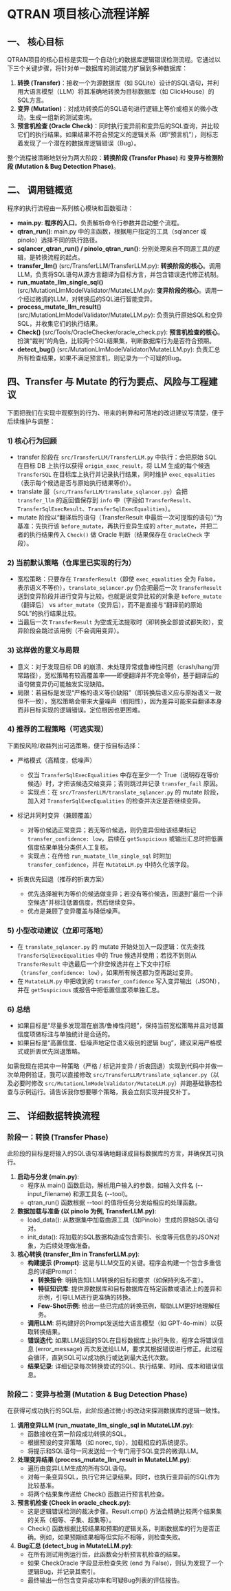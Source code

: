 # **QTRAN 项目核心流程详解**

## **一、 核心目标**

QTRAN项目的核心目标是实现一个自动化的数据库逻辑错误检测流程。它通过以下三个关键步骤，将针对单一数据库的测试能力扩展到多种数据库：

1. **转换 (Transfer)**：接收一个为源数据库（如 SQLite）设计的SQL语句，并利用大语言模型（LLM）将其准确地转换为目标数据库（如 ClickHouse）的SQL方言。  
2. **变异 (Mutation)**：对成功转换后的SQL语句进行逻辑上等价或相关的微小改动，生成一组新的测试查询。  
3. **预言机检查 (Oracle Check)**：同时执行变异前和变异后的SQL查询，并比较它们的执行结果。如果结果不符合预定义的逻辑关系（即“预言机”），则标志着发现了一个潜在的数据库逻辑错误（Bug）。

整个流程被清晰地划分为两大阶段：**转换阶段 (Transfer Phase)** 和 **变异与检测阶段 (Mutation & Bug Detection Phase)**。

## **二、 调用链概览**

程序的执行流程由一系列核心模块和函数驱动：

* **main.py**: **程序的入口**。负责解析命令行参数并启动整个流程。  
* **qtran\_run()**: main.py 中的主函数，根据用户指定的工具（sqlancer 或 pinolo）选择不同的执行路径。  
* **sqlancer\_qtran\_run() / pinolo\_qtran\_run()**: 分别处理来自不同源工具的逻辑，是转换流程的起点。  
* **transfer\_llm()** (src/TransferLLM/TransferLLM.py): **转换阶段的核心**。调用LLM，负责将SQL语句从源方言翻译为目标方言，并包含错误迭代修正机制。  
* **run\_muatate\_llm\_single\_sql()** (src/MutationLlmModelValidator/MutateLLM.py): **变异阶段的核心**。调用一个经过微调的LLM，对转换后的SQL进行智能变异。  
* **process\_mutate\_llm\_result()** (src/MutationLlmModelValidator/MutateLLM.py): 负责执行原始SQL和变异SQL，并收集它们的执行结果。  
* **Check()** (src/Tools/OracleChecker/oracle\_check.py): **预言机检查的核心**。扮演“裁判”的角色，比较两个SQL结果集，判断数据库行为是否符合预期。  
* **detect\_bug()** (src/MutationLlmModelValidator/MutateLLM.py): 负责汇总所有检查结果，如果不满足预言机，则记录为一个可疑的Bug。

## **四、Transfer 与 Mutate 的行为要点、风险与工程建议**

下面把我们在实现中观察到的行为、带来的利弊和可落地的改进建议写清楚，便于后续维护与调整：

### 1) 核心行为回顾
- transfer 阶段在 `src/TransferLLM/TransferLLM.py` 中执行：会把原始 SQL 在目标 DB 上执行以获得 `origin_exec_result`，将 LLM 生成的每个候选 `TransferSQL` 在目标库上执行并记录执行结果，同时维护 `exec_equalities`（表示每个候选是否与原始执行结果等价）。
- translate 层（`src/TransferLLM/translate_sqlancer.py`）会把 `transfer_llm` 的返回值保存到 `info` 中（字段如 `TransferResult`、`TransferSqlExecResult`、`TransferSqlExecEqualities`）。
- mutate 阶段以“翻译后的语句（TransferResult 中最后一次可提取的语句）”为基准：先执行该 `before_mutate`，再执行变异生成的 `after_mutate`，并把二者的执行结果传入 `Check()` 做 Oracle 判断（结果保存在 `OracleCheck` 字段）。

### 2) 当前默认策略（仓库里已实现的行为）
- 宽松策略：只要存在 `TransferResult`（即使 `exec_equalities` 全为 False，表示语义不等价），`translate_sqlancer.py` 仍会把最后一次 `TransferResult` 送到变异阶段并进行变异与比较。也就是说变异比较的对象是 `before_mutate`（翻译后） vs `after_mutate`（变异后），而不是直接与“翻译前的原始 SQL”的执行结果比较。
- 当最后一次 `TransferResult` 为空或无法提取时（即转换全部尝试都失败），变异阶段会跳过该用例（不会调用变异）。

### 3) 这样做的意义与局限
- 意义：对于发现目标 DB 的崩溃、未处理异常或鲁棒性问题（crash/hang/异常路径），宽松策略有较高覆盖率——即便翻译并不完全等价，基于翻译后的语句做变异仍可能触发实现缺陷。
- 局限：若目标是发现“严格的语义等价缺陷”（即转换后语义应与原始语义一致但不一致），宽松策略会带来大量噪声（假阳性），因为差异可能来自翻译本身而非目标实现的逻辑错误。定位根因也更困难。

### 4) 推荐的工程策略（可选实现）
下面按风险/收益列出可选策略，便于按目标选择：

- 严格模式（高精度，低噪声）
   - 仅当 `TransferSqlExecEqualities` 中存在至少一个 True（说明存在等价候选）时，才把该候选交给变异；否则跳过并记录 `transfer_fail` 原因。
   - 实现点：在 `src/TransferLLM/translate_sqlancer.py` 的 mutate 阶段，加入对 `TransferSqlExecEqualities` 的检查并决定是否继续变异。

- 标记并同时变异（兼顾覆盖）
   - 对等价候选正常变异；若无等价候选，则仍变异但给该结果标记 `transfer_confidence: low`，后续在 `getSuspicious` 或输出汇总时把低置信度结果单独分类供人工复核。
   - 实现点：在传给 `run_muatate_llm_single_sql` 时附加 `transfer_confidence`，并在 `MutateLLM.py` 中持久化该字段。

- 折衷优先回退（推荐的折衷方案）
   - 优先选择被判为等价的候选做变异；若没有等价候选，回退到“最后一个非空候选”并标注低置信度，然后继续变异。
   - 优点是兼顾了变异覆盖与降低噪声。

### 5) 小型改动建议（立即可落地）
- 在 `translate_sqlancer.py` 的 mutate 开始处加入一段逻辑：优先查找 `TransferSqlExecEqualities` 中的 True 候选并使用；若找不到则从 `TransferResult` 中选最后一个非空候选并在上下文中打标（`transfer_confidence: low`），如果所有候选都为空再跳过变异。
- 在 `MutateLLM.py` 中把收到的 `transfer_confidence` 写入变异输出（JSON），并在 `getSuspicious` 或报告中把低置信度项单独汇总。

### 6) 总结
- 如果目标是“尽量多发现潜在崩溃/鲁棒性问题”，保持当前宽松策略并且对低置信度项做标注与单独统计是合适的。
- 如果目标是“高置信度、低噪声地定位语义级别的逻辑 bug”，建议采用严格模式或折衷优先回退策略。

如需我现在把其中一种策略（严格 / 标记并变异 / 折衷回退）实现到代码中并做一次单用例验证，我可以直接修改 `src/TransferLLM/translate_sqlancer.py`（以及必要时修改 `src/MutationLlmModelValidator/MutateLLM.py`）并跑基础静态检查与示例运行。请告诉我你想要哪个策略，我会立刻实现并提交补丁。

## **三、 详细数据转换流程**

### **阶段一：转换 (Transfer Phase)**

此阶段的目标是将输入的SQL语句准确地翻译成目标数据库的方言，并确保其可执行。

1. **启动与分发 (main.py)**:  
   * 程序从 main() 函数启动，解析用户输入的参数，如输入文件名 (--input\_filename) 和源工具名 (--tool)。  
   * qtran\_run() 函数根据 \--tool 的值将任务分发给相应的处理函数。  
2. **数据加载与准备 (以 pinolo 为例, TransferLLM.py)**:  
   * load\_data(): 从数据集中加载由源工具（如Pinolo）生成的原始SQL语句对。  
   * init\_data(): 将加载的SQL数据构造成包含索引、长度等元信息的JSON对象，为后续处理做准备。  
3. **核心转换 (transfer\_llm in TransferLLM.py)**:  
   * **构建提示 (Prompt)**: 这是与LLM交互的关键。程序会构建一个包含多重信息的详细Prompt：  
     * **转换指令**: 明确告知LLM转换的目标和要求（如保持列名不变）。  
     * **特征知识库**: 提供源数据库和目标数据库在特定函数或语法上的差异和示例，引导LLM进行更准确的转换。  
     * **Few-Shot示例**: 给出一些已完成的转换范例，帮助LLM更好地理解任务。  
   * **调用LLM**: 将构建好的Prompt发送给大语言模型（如 GPT-4o-mini）以获取转换结果。  
   * **错误迭代**: 如果LLM返回的SQL在目标数据库上执行失败，程序会将错误信息 (error\_message) 再次发送给LLM，要求其根据错误进行修正。此过程会循环，直到SQL可以成功执行或达到最大迭代次数。  
   * **结果记录**: 详细记录每次转换尝试的SQL、执行结果、时间、成本和错误信息。

### **阶段二：变异与检测 (Mutation & Bug Detection Phase)**

在获得可成功执行的SQL后，此阶段通过微小的改动来探测数据库的逻辑一致性。

1. **调用变异LLM (run\_muatate\_llm\_single\_sql in MutateLLM.py)**:  
   * 函数接收在第一阶段成功转换的SQL。  
   * 根据预设的变异策略（如 norec, tlp），加载相应的系统提示。  
   * 将提示和SQL语句一同发送给一个专门用于SQL变异的微调LLM。  
2. **处理变异结果 (process\_mutate\_llm\_result in MutateLLM.py)**:  
   * 遍历由变异LLM生成的所有SQL语句。  
   * 对每一条变异SQL，执行它并记录结果。同时，也执行变异前的SQL作为比较基准。  
   * 将两个结果集传递给 Check() 函数进行预言机检查。  
3. **预言机检查 (Check in oracle\_check.py)**:  
   * 这是逻辑错误检测的裁决步骤。Result.cmp() 方法会精确比较两个结果集的关系（相等、子集、超集等）。  
   * Check() 函数根据比较结果和预期的逻辑关系，判断数据库的行为是否正确。例如，如果预期结果相等但实际不相等，则检查失败。  
4. **Bug汇总 (detect\_bug in MutateLLM.py)**:  
   * 在所有测试用例运行后，此函数会分析预言机检查的结果。  
   * 如果 CheckOracle 字段显示检查失败 (end 为 False)，则认为发现了一个逻辑Bug，并记录其索引。  
   * 最终输出一份包含变异成功率和可疑Bug列表的评估报告。